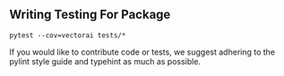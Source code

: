 
## Writing Testing For Package

```
pytest --cov=vectorai tests/*
```

If you would like to contribute code or tests, we suggest adhering to the pylint style guide and typehint as much as possible.
